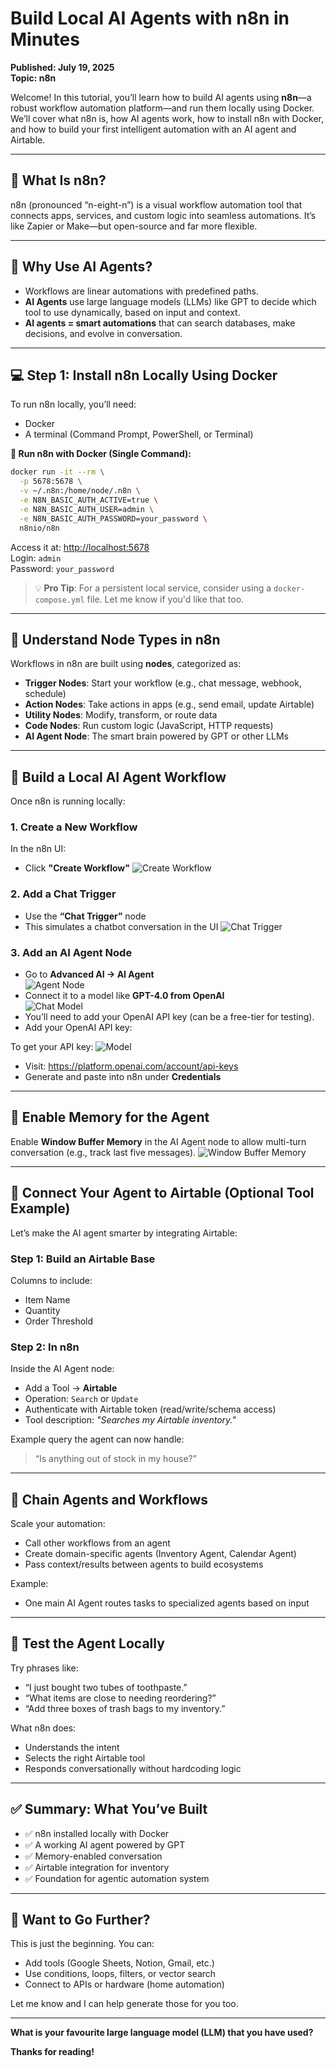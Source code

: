 # Build Local AI Agents with n8n in Minutes
**Published: July 19, 2025**  
**Topic: n8n**

Welcome! In this tutorial, you’ll learn how to build AI agents using **n8n**—a robust workflow automation platform—and run them locally using Docker. We’ll cover what n8n is, how AI agents work, how to install n8n with Docker, and how to build your first intelligent automation with an AI agent and Airtable.

---

## 📌 What Is n8n?

n8n (pronounced “n-eight-n”) is a visual workflow automation tool that connects apps, services, and custom logic into seamless automations. It’s like Zapier or Make—but open-source and far more flexible.

---

## 🧠 Why Use AI Agents?

- Workflows are linear automations with predefined paths.  
- **AI Agents** use large language models (LLMs) like GPT to decide which tool to use dynamically, based on input and context.  
- **AI agents = smart automations** that can search databases, make decisions, and evolve in conversation.

---

## 💻 Step 1: Install n8n Locally Using Docker

To run n8n locally, you’ll need:


- Docker  
- A terminal (Command Prompt, PowerShell, or Terminal)

**🔧 Run n8n with Docker (Single Command):**

```bash
docker run -it --rm \
  -p 5678:5678 \
  -v ~/.n8n:/home/node/.n8n \
  -e N8N_BASIC_AUTH_ACTIVE=true \
  -e N8N_BASIC_AUTH_USER=admin \
  -e N8N_BASIC_AUTH_PASSWORD=your_password \
  n8nio/n8n
```

Access it at: [http://localhost:5678](http://localhost:5678)  
Login: `admin`  
Password: `your_password`

> 💡 **Pro Tip**: For a persistent local service, consider using a `docker-compose.yml` file. Let me know if you'd like that too.

---

## 🧱 Understand Node Types in n8n

Workflows in n8n are built using **nodes**, categorized as:

- **Trigger Nodes**: Start your workflow (e.g., chat message, webhook, schedule)  
- **Action Nodes**: Take actions in apps (e.g., send email, update Airtable)  
- **Utility Nodes**: Modify, transform, or route data  
- **Code Nodes**: Run custom logic (JavaScript, HTTP requests)  
- **AI Agent Node**: The smart brain powered by GPT or other LLMs

---

## 💬 Build a Local AI Agent Workflow

Once n8n is running locally:

### 1. Create a New Workflow

In the n8n UI:  
- Click **"Create Workflow"**
![Create Workflow](imgs/1.png)

### 2. Add a Chat Trigger

- Use the **“Chat Trigger”** node  
- This simulates a chatbot conversation in the UI
![Chat Trigger](imgs/2.png)

### 3. Add an AI Agent Node

- Go to **Advanced AI → AI Agent**  
![Agent Node](imgs/3.png)
- Connect it to a model like **GPT-4.0 from OpenAI**  
![Chat Model](imgs/4.png)
- You’ll need to add your OpenAI API key (can be a free-tier for testing).
- Add your OpenAI API key:

To get your API key:
![Model](imgs/5.png)
- Visit: https://platform.openai.com/account/api-keys  
- Generate and paste into n8n under **Credentials**

---

## 🧠 Enable Memory for the Agent

Enable **Window Buffer Memory** in the AI Agent node to allow multi-turn conversation (e.g., track last five messages).
![Window Buffer Memory](imgs/6.png)

---

## 🔗 Connect Your Agent to Airtable (Optional Tool Example)

Let’s make the AI agent smarter by integrating Airtable:

### Step 1: Build an Airtable Base

Columns to include:
- Item Name  
- Quantity  
- Order Threshold

### Step 2: In n8n

Inside the AI Agent node:
- Add a Tool → **Airtable**  
- Operation: `Search` or `Update`  
- Authenticate with Airtable token (read/write/schema access)  
- Tool description: _"Searches my Airtable inventory."_

Example query the agent can now handle:
> “Is anything out of stock in my house?”

---

## 🔁 Chain Agents and Workflows

Scale your automation:

- Call other workflows from an agent  
- Create domain-specific agents (Inventory Agent, Calendar Agent)  
- Pass context/results between agents to build ecosystems

Example:
- One main AI Agent routes tasks to specialized agents based on input

---

## 🧪 Test the Agent Locally

Try phrases like:
- “I just bought two tubes of toothpaste.”  
- “What items are close to needing reordering?”  
- “Add three boxes of trash bags to my inventory.”

What n8n does:
- Understands the intent  
- Selects the right Airtable tool  
- Responds conversationally without hardcoding logic

---

## ✅ Summary: What You’ve Built

- ✅ n8n installed locally with Docker  
- ✅ A working AI agent powered by GPT  
- ✅ Memory-enabled conversation  
- ✅ Airtable integration for inventory  
- ✅ Foundation for agentic automation system

---

## 🚀 Want to Go Further?

This is just the beginning. You can:
- Add tools (Google Sheets, Notion, Gmail, etc.)  
- Use conditions, loops, filters, or vector search  
- Connect to APIs or hardware (home automation)

Let me know and I can help generate those for you too.

---

**What is your favourite large language model (LLM) that you have used?**

**Thanks for reading!**

